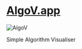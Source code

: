 # [AlgoV.app](https://algov.app)

![AlgoV](https://user-images.githubusercontent.com/66065144/111039679-29836500-8427-11eb-893b-fd48e3b86380.png)


Simple Algorithm Visualiser 


